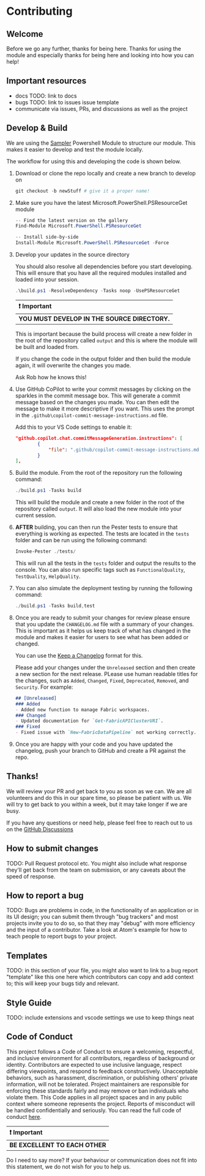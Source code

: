 # Contributing

## Welcome

Before we go any further, thanks for being here. Thanks for using the module and especially thanks for being here and looking into how you can help!

## Important resources

- docs TODO: link to docs
- bugs TODO: link to issues issue template
- communicate via issues, PRs, and discussions as well as the project

## Develop & Build

We are using the [Sampler](https://github.com/gaelcolas/Sampler) Powershell Module to structure our module. This makes it easier to develop and test the module locally.

The workflow for using this and developing the code is shown below.

1. Download or clone the repo locally and create a new branch to develop on

   ```PowerShell
   git checkout -b newStuff # give it a proper name!
   ```

2. Make sure you have the latest Microsoft.PowerShell.PSResourceGet module

   ```PowerShell
   -- Find the latest version on the gallery
   Find-Module Microsoft.PowerShell.PSResourceGet

   -- Install side-by-side
   Install-Module Microsoft.PowerShell.PSResourceGet -Force
   ```

3. Develop your updates in the source directory

   You should also resolve all dependencies before you start developing. This will ensure that you have all the required modules installed and loaded into your session.

   ```PowerShell
   .\build.ps1 -ResolveDependency -Tasks noop -UsePSResourceGet
   ```

   | :heavy_exclamation_mark: **Important**        |
   | :-------------------------------------------- |
   | **YOU MUST DEVELOP IN THE SOURCE DIRECTORY.** |

   This is important because the build process will create a new folder in the root of the repository called `output` and this is where the module will be built and loaded from.

   If you change the code in the output folder and then build the module again, it will overwrite the changes you made.

   Ask Rob how he knows this!

4. Use GitHub CoPilot to write your commit messages by clicking on the sparkles in the commit message box. This will generate a commit message based on the changes you made. You can then edit the message to make it more descriptive if you want. This uses the prompt in the `.github\copilot-commit-message-instructions.md` file.

   Add this to your VS Code settings to enable it:

   ```json
   "github.copilot.chat.commitMessageGeneration.instructions": [
           {
               "file": ".github/copilot-commit-message-instructions.md"
           }
   ],
   ```

5. Build the module. From the root of the repository run the following command:

   ```PowerShell
   ./build.ps1 -Tasks build
   ```

   This will build the module and create a new folder in the root of the repository called `output`. It will also load the new module into your current session.

6. **AFTER** building, you can then run the Pester tests to ensure that everything is working as expected. The tests are located in the `tests` folder and can be run using the following command:

   ```PowerShell
   Invoke-Pester ./tests/
   ```

   This will run all the tests in the `tests` folder and output the results to the console. You can also run specific tags such as `FunctionalQuality`, `TestQuality`, `HelpQuality`.

7. You can also simulate the deployment testing by running the following command:

   ```PowerShell
   ./build.ps1 -Tasks build,test
   ```
8. Once you are ready to submit your changes for review please ensure that you update the `CHANGELOG.md` file with a summary of your changes. This is important as it helps us keep track of what has changed in the module and makes it easier for users to see what has been added or changed.

   You can use the [Keep a Changelog](https://keepachangelog.com/en/1.0.0/) format for this.
   
   Please add your changes under the `Unreleased` section and then create a new section for the next release. PLease use human readable titles for the changes, such as `Added`, `Changed`, `Fixed`, `Deprecated`, `Removed`, and `Security`.
   For example:

   ```markdown
   ## [Unreleased]
   ### Added
   - Added new function to manage Fabric workspaces.
   ### Changed
   - Updated documentation for `Get-FabricAPIClusterURI`.
   ### Fixed
   - Fixed issue with `New-FabricDataPipeline` not working correctly.
   ```
9. Once you are happy with your code and you have updated the changelog, push your branch to GitHub and create a PR against the repo.

## Thanks!

We will review your PR and get back to you as soon as we can. We are all volunteers and do this in our spare time, so please be patient with us. We will try to get back to you within a week, but it may take longer if we are busy.

If you have any questions or need help, please feel free to reach out to us on the [GitHub Discussions](https://github.com/dataplat/FabricTools/discussions)

## How to submit changes

TODO:
Pull Request protocol etc. You might also include what response they'll get back from the team on submission, or any caveats about the speed of response.

## How to report a bug

TODO:
Bugs are problems in code, in the functionality of an application or in its UI design; you can submit them through "bug trackers" and most projects invite you to do so, so that they may "debug" with more efficiency and the input of a contributor. Take a look at Atom's example for how to teach people to report bugs to your project.

## Templates

TODO:
in this section of your file, you might also want to link to a bug report "template" like this one here which contributors can copy and add context to; this will keep your bugs tidy and relevant.

## Style Guide

TODO:
include extensions and vscode settings we use to keep things neat

## Code of Conduct

This project follows a Code of Conduct to ensure a welcoming, respectful, and inclusive environment for all contributors, regardless of background or identity. Contributors are expected to use inclusive language, respect differing viewpoints, and respond to feedback constructively. Unacceptable behaviors, such as harassment, discrimination, or publishing others' private information, will not be tolerated. Project maintainers are responsible for enforcing these standards fairly and may remove or ban individuals who violate them. This Code applies in all project spaces and in any public context where someone represents the project. Reports of misconduct will be handled confidentially and seriously. You can read the full code of conduct [here](https://github.com/dataplat/FabricTools/blob/sampler/CODE_OF_CONDUCT.md).

| :heavy_exclamation_mark: **Important** |
| :------------------------------------- |
| **BE EXCELLENT TO EACH OTHER**         |

Do I need to say more? If your behaviour or communication does not fit into this statement, we do not wish for you to help us.
